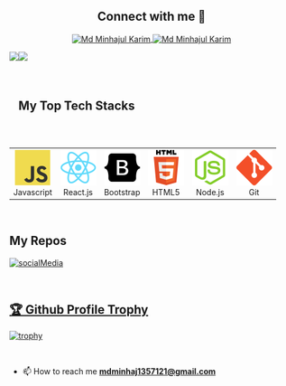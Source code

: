 <h2 align="center">Connect with me 🚀</h2>

<p align="center">
  <a href="https://www.linkedin.com/in/md-minhajul-karim-minhajahad" target="blank">
    <img align="center" src="https://img.icons8.com/color/48/000000/linkedin-circled.png" alt="Md Minhajul Karim" height="40" width="40" />
  </a>
  <a href="https://www.facebook.com/mmka.ahad.3" target="blank">
    <img align="center" src="https://img.icons8.com/fluent/48/000000/facebook-new.png" alt="Md Minhajul Karim" height="40" width="40" />
  </a>
</p>

<div>
  <img height="170" align="left" src="https://github-readme-stats-sigma-five.vercel.app/api?username=minhajahad&count_private=true&include_all_commits=true&theme=highcontrast&bg_color=0,000000,130F40" />
  
  <img src="https://github-readme-stats-sigma-five.vercel.app/api/top-langs/?username=minhajahad&layout=compact&theme=highcontrast&bg_color=0,000000,130F40&margin-w=200" />
</div>
<br>
<br>

<h2>My Top Tech Stacks</h2>
<table>
  <tr>
    <td align="center">
      <img alt="javascript" height=64px src="https://raw.githubusercontent.com/devicons/devicon/master/icons/javascript/javascript-original.svg">
      <br>Javascript
    </td>
    <td align="center">
      <img alt="react" height=64px src="https://raw.githubusercontent.com/devicons/devicon/master/icons/react/react-original.svg">
      <br>React.js
    </td>
    <td align="center">
      <img alt="bootstrap" height=64px src="https://raw.githubusercontent.com/devicons/devicon/master/icons/bootstrap/bootstrap-plain.svg">
      <br>Bootstrap
    </td>
    <td align="center">
      <img alt="html5" height=64px src="https://raw.githubusercontent.com/devicons/devicon/master/icons/html5/html5-original-wordmark.svg">
      <br>HTML5
    </td>
    <td align="center">
      <img alt="nodejs" height=64px src="https://raw.githubusercontent.com/devicons/devicon/master/icons/nodejs/nodejs-original.svg">
      <br>Node.js
    </td>
    <td align="center">
      <img alt="git" height=64px src="https://raw.githubusercontent.com/devicons/devicon/master/icons/git/git-original.svg">
      <br>Git
    </td>
  </tr>
</table>

<br/>

<h2>My Repos</h2>

[![socialMedia](https://github-readme-stats-sigma-five.vercel.app/api/pin/?username=minhajahad&repo=socialMedia&show_owner=true)](https://github.com/minhajahad/socialMedia)

<br />

<a href="https://github.com/minhajahad/github-profile-trophy">
   <h2>🏆 Github Profile Trophy</h2>
</a>

[![trophy](https://github-profile-trophy.vercel.app/?username=minhajahad&theme=juicyfresh&no-frame=true&no-bg=true&margin-w=100)](https://github.com/ryo-ma/github-profile-trophy)

<br>

- 📫 How to reach me **mdminhaj1357121@gmail.com**


<!--
**minhajahad/minhajahad** is a ✨ _special_ ✨ repository because its `README.md` (this file) appears on your GitHub profile.

Here are some ideas to get you started:

- 🔭 I’m currently working on ...
- 🌱 I’m currently learning ...
- 👯 I’m looking to collaborate on ...
- 🤔 I’m looking for help with ...
- 💬 Ask me about ...
- 📫 How to reach me: ...
- 😄 Pronouns: ...
- ⚡ Fun fact: ...
-->
